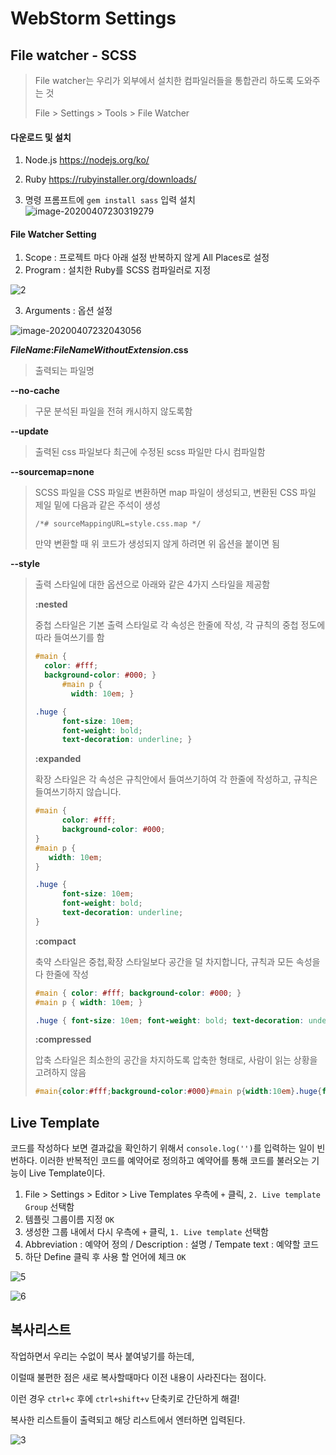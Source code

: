 # WebStorm Settings





## File watcher - SCSS

> File watcher는 우리가 외부에서 설치한 컴파일러들을 통합관리 하도록 도와주는 것
>
> File > Settings > Tools > File Watcher



#### 다운로드 및 설치

1. Node.js  https://nodejs.org/ko/ 

2. Ruby https://rubyinstaller.org/downloads/

3. 명령 프롬프트에 `gem install sass` 입력 설치 ![image-20200407230319279](D:\work\Task\14\image-20200407230319279.png)



#### File Watcher Setting

1. Scope :  프로젝트 마다 아래 설정 반복하지 않게 All Places로 설정
2. Program : 설치한 Ruby를 SCSS 컴파일러로 지정 

![2](D:\work\Task\14\2.gif)



3.  Arguments : 옵션 설정 

   ![image-20200407232043056](D:\work\Task\14\image-20200407232043056.png)

   

   **$FileName$:$FileNameWithoutExtension$.css**

   > 출력되는 파일명

   

   **--no-cache**

   >  구문 분석된 파일을 전혀 캐시하지 않도록함

   

   **--update** 

   > 출력된 css 파일보다 최근에 수정된 scss 파일만 다시 컴파일함 

   

   **--sourcemap=none**

   > SCSS 파일을 CSS 파일로 변환하면 map 파일이 생성되고, 변환된 CSS 파일 제일 밑에 다음과 같은 주석이 생성 
   >
   > ```
   > /*# sourceMappingURL=style.css.map */
   > ```
   >
   > 만약 변환할 때 위 코드가 생성되지 않게 하려면 위 옵션을 붙이면 됨

   

   **--style** 

   >  출력 스타일에 대한 옵션으로 아래와 같은 4가지 스타일을 제공함
   >
   > **:nested**
   >
   > 중첩 스타일은 기본 출력 스타일로 각 속성은 한줄에 작성, 각 규칙의 중첩 정도에 따라 들여쓰기를 함
   >
   > ```css
   > #main {
   >   color: #fff;
   >   background-color: #000; }
   >       #main p {
   >         width: 10em; }
   > 
   > .huge {
   >       font-size: 10em;
   >       font-weight: bold;
   >       text-decoration: underline; }
   > ```
   >
   > 
   >
   > **:expanded**
   >
   > 확장 스타일은 각 속성은 규칙안에서 들여쓰기하여 각 한줄에 작성하고, 규칙은 들여쓰기하지 않습니다.
   >
   > ```css
   > #main {
   >       color: #fff;
   >       background-color: #000;
   > }
   > #main p {
   >   	width: 10em;
   > }
   > 
   > .huge {
   >       font-size: 10em;
   >       font-weight: bold;
   >       text-decoration: underline;
   > }
   > ```
   >
   > 
   >
   > **:compact**
   >
   > 축약 스타일은 중첩,확장 스타일보다 공간을 덜 차지합니다, 규칙과 모든 속성을 다 한줄에 작성
   >
   > ```css
   > #main { color: #fff; background-color: #000; }
   > #main p { width: 10em; }
   > 
   > .huge { font-size: 10em; font-weight: bold; text-decoration: underline; }
   > ```
   >
   > 
   >
   > **:compressed**
   >
   > 압축 스타일은 최소한의 공간을 차지하도록 압축한 형태로, 사람이 읽는 상황을 고려하지 않음
   >
   > ```css
   > #main{color:#fff;background-color:#000}#main p{width:10em}.huge{font-size:10em;font-weight:bold;text-decoration:underline}
   > ```











## Live Template

코드를 작성하다 보면 결과값을 확인하기 위해서 `console.log('')`를 입력하는 일이 빈번하다. 이러한 반복적인 코드를 예약어로 정의하고 예약어를 통해 코드를 불러오는 기능이 Live Template이다.

1.  File > Settings > Editor > Live Templates 우측에 `+` 클릭, `2. Live template Group` 선택함
2.  템플릿 그룹이름 지정 `OK`
3.  생성한 그룹 내에서 다시 우측에 `+` 클릭, `1. Live template` 선택함
4.  Abbreviation : 예약어 정의 / Description : 설명 / Tempate text : 예약할 코드
5. 하단 Define 클릭 후 사용 할 언어에 체크 `OK`

![5](D:\work\Task\14\5.gif)



![6](D:\work\Task\14\6.gif)



## 복사리스트

작업하면서 우리는 수없이 복사 붙여넣기를 하는데, 

이럴때 불편한 점은 새로 복사할때마다 이전 내용이 사라진다는 점이다.

이런 경우 `ctrl+c` 후에 `ctrl+shift+v`  단축키로 간단하게 해결! 

복사한 리스트들이 출력되고 해당 리스트에서 엔터하면 입력된다.

![3](D:\work\Task\14\3.gif)